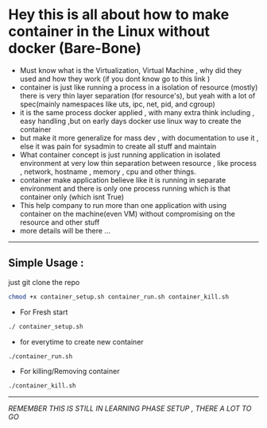 # Hey this is all about how to make container in the Linux without docker (Bare-Bone)


- Must know what is the Virtualization, Virtual Machine , why did they used and how they work (if you  dont know go to this link  )
- container is just like running a process in a isolation of resource (mostly) there is very thin layer separation (for resource's), but yeah with a lot of spec(mainly namespaces like uts, ipc, net, pid, and cgroup)
- it is the same process docker applied , with many extra think including , easy handling ,but on early days docker use linux way to create the container 
- but make it more generalize for mass dev , with documentation to use it , else it was pain for sysadmin to create all stuff and maintain 
- What container concept is just running application in isolated environment at very low thin separation between resource , like process , network, hostname , memory , cpu and other things. 
- container make application believe like it is running in separate environment and there is only one process running which is that container only (which isnt True)
- This help company to run more than one application with using container on the machine(even VM) without  compromising on the resource and other stuff 
- more details will be there ... 

--- 
## Simple Usage : 

just git clone the repo 

``` bash
chmod +x container_setup.sh container_run.sh container_kill.sh
```

- For Fresh start 
```bash
./ container_setup.sh
```

- for everytime to create new container 

```bash
./container_run.sh
```

- For killing/Removing container

```bash
./container_kill.sh
```

---
*REMEMBER THIS IS STILL IN LEARNING PHASE SETUP , THERE A LOT TO GO*
